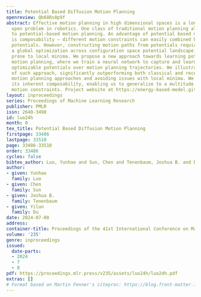 ```yaml
---
title: Potential Based Diffusion Motion Planning
openreview: Qb68Rs0p9f
abstract: Effective motion planning in high dimensional spaces is a long-standing
  open problem in robotics. One class of traditional motion planning algorithms corresponds
  to potential-based motion planning. An advantage of potential based motion planning
  is composability – different motion constraints can easily combined by adding corresponding
  potentials. However, constructing motion paths from potentials requires solving
  a global optimization across configuration space potential landscape, which is often
  prone to local minima. We propose a new approach towards learning potential based
  motion planning, where we train a neural network to capture and learn an easily
  optimizable potentials over motion planning trajectories. We illustrate the effectiveness
  of such approach, significantly outperforming both classical and recent learned
  motion planning approaches and avoiding issues with local minima. We further illustrate
  its inherent composability, enabling us to generalize to a multitude of different
  motion constraints. Project website at https://energy-based-model.github.io/potential-motion-plan.
layout: inproceedings
series: Proceedings of Machine Learning Research
publisher: PMLR
issn: 2640-3498
id: luo24h
month: 0
tex_title: Potential Based Diffusion Motion Planning
firstpage: 33486
lastpage: 33510
page: 33486-33510
order: 33486
cycles: false
bibtex_author: Luo, Yunhao and Sun, Chen and Tenenbaum, Joshua B. and Du, Yilun
author:
- given: Yunhao
  family: Luo
- given: Chen
  family: Sun
- given: Joshua B.
  family: Tenenbaum
- given: Yilun
  family: Du
date: 2024-07-08
address:
container-title: Proceedings of the 41st International Conference on Machine Learning
volume: '235'
genre: inproceedings
issued:
  date-parts:
  - 2024
  - 7
  - 8
pdf: https://proceedings.mlr.press/v235/assets/luo24h/luo24h.pdf
extras: []
# Format based on Martin Fenner's citeproc: https://blog.front-matter.io/posts/citeproc-yaml-for-bibliographies/
---
```


